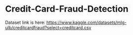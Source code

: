 # Credit-Card-Fraud-Detection

Dataset link is here:
https://www.kaggle.com/datasets/mlg-ulb/creditcardfraud?select=creditcard.csv
